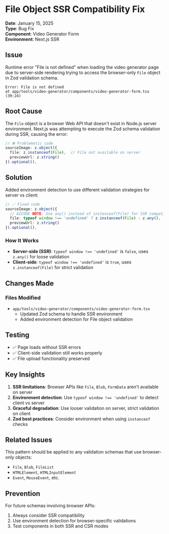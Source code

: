 # File Object SSR Compatibility Fix

**Date**: January 15, 2025  
**Type**: Bug Fix  
**Component**: Video Generator Form  
**Environment**: Next.js SSR  

## Issue
Runtime error "File is not defined" when loading the video generator page due to server-side rendering trying to access the browser-only `File` object in Zod validation schema.

```
Error: File is not defined
at app/tools/video-generator/components/video-generator-form.tsx (39:24)
```

## Root Cause
The `File` object is a browser Web API that doesn't exist in Node.js server environment. Next.js was attempting to execute the Zod schema validation during SSR, causing the error:

```typescript
// ❌ Problematic code
sourceImage: z.object({
  file: z.instanceof(File),  // File not available on server
  previewUrl: z.string()
}).optional(),
```

## Solution
Added environment detection to use different validation strategies for server vs client:

```typescript
// ✅ Fixed code
sourceImage: z.object({
  // AICODE-NOTE: Use any() instead of instanceof(File) for SSR compatibility
  file: typeof window !== 'undefined' ? z.instanceof(File) : z.any(),
  previewUrl: z.string()
}).optional(),
```

### How It Works
- **Server-side (SSR)**: `typeof window !== 'undefined'` is `false`, uses `z.any()` for loose validation
- **Client-side**: `typeof window !== 'undefined'` is `true`, uses `z.instanceof(File)` for strict validation

## Changes Made

### Files Modified
- `app/tools/video-generator/components/video-generator-form.tsx`
  - Updated Zod schema to handle SSR environment
  - Added environment detection for File object validation

## Testing
- ✅ Page loads without SSR errors
- ✅ Client-side validation still works properly
- ✅ File upload functionality preserved

## Key Insights
1. **SSR limitations**: Browser APIs like `File`, `Blob`, `FormData` aren't available on server
2. **Environment detection**: Use `typeof window !== 'undefined'` to detect client vs server
3. **Graceful degradation**: Use looser validation on server, strict validation on client
4. **Zod best practices**: Consider environment when using `instanceof` checks

## Related Issues
This pattern should be applied to any validation schemas that use browser-only objects:
- `File`, `Blob`, `FileList`
- `HTMLElement`, `HTMLInputElement`
- `Event`, `MouseEvent`, etc.

## Prevention
For future schemas involving browser APIs:
1. Always consider SSR compatibility
2. Use environment detection for browser-specific validations
3. Test components in both SSR and CSR modes 